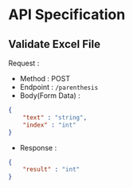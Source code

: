 # API Specification

## Validate Excel File

Request :
- Method : POST
- Endpoint : `/parenthesis`
- Body(Form Data) :
```json 
{
    "text" : "string",
    "index" : "int"
}
```
- Response :
```json 
{
    "result" : "int"
}
```
